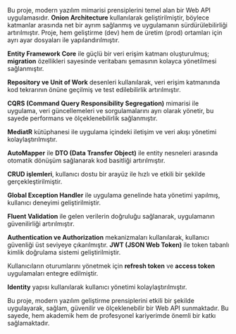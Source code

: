 Bu proje, modern yazılım mimarisi prensiplerini temel alan bir Web API uygulamasıdır. 
**Onion Architecture** kullanılarak geliştirilmiştir, böylece katmanlar arasında net bir ayrım sağlanmış ve uygulamanın sürdürülebilirliği artırılmıştır. 
Proje, hem geliştirme (dev) hem de üretim (prod) ortamları için ayrı ayar dosyaları ile yapılandırılmıştır.

**Entity Framework Core** ile güçlü bir veri erişim katmanı oluşturulmuş; **migration** özellikleri sayesinde veritabanı şemasının kolayca yönetilmesi sağlanmıştır.

**Repository ve Unit of Work** desenleri kullanılarak, veri erişim katmanında kod tekrarının önüne geçilmiş ve test edilebilirlik artırılmıştır.

**CQRS (Command Query Responsibility Segregation)** mimarisi ile uygulama, veri güncellemeleri ve sorgulamalarını ayrı olarak yönetir, bu sayede performans ve ölçeklenebilirlik sağlanmıştır.

**MediatR** kütüphanesi ile uygulama içindeki iletişim ve veri akışı yönetimi kolaylaştırılmıştır.

**AutoMapper** ile **DTO (Data Transfer Object)** ile entity nesneleri arasında otomatik dönüşüm sağlanarak kod basitliği artırılmıştır.

**CRUD işlemleri**, kullanıcı dostu bir arayüz ile hızlı ve etkili bir şekilde gerçekleştirilmiştir.

**Global Exception Handler** ile uygulama genelinde hata yönetimi yapılmış, kullanıcı deneyimi geliştirilmiştir.

**Fluent Validation** ile gelen verilerin doğruluğu sağlanarak, uygulamanın güvenilirliği artırılmıştır.

**Authentication ve Authorization** mekanizmaları kullanılarak, kullanıcı güvenliği üst seviyeye çıkarılmıştır. **JWT (JSON Web Token)** ile token tabanlı kimlik doğrulama sistemi geliştirilmiştir.

Kullanıcıların oturumlarını yönetmek için **refresh token** ve **access token** uygulamaları entegre edilmiştir.

**Identity** yapısı kullanılarak kullanıcı yönetimi kolaylaştırılmıştır.

Bu proje, modern yazılım geliştirme prensiplerini etkili bir şekilde uygulayarak, sağlam, güvenilir ve ölçeklenebilir bir Web API sunmaktadır. Bu sayede, hem akademik hem de profesyonel kariyerimde önemli bir katkı sağlamaktadır.

